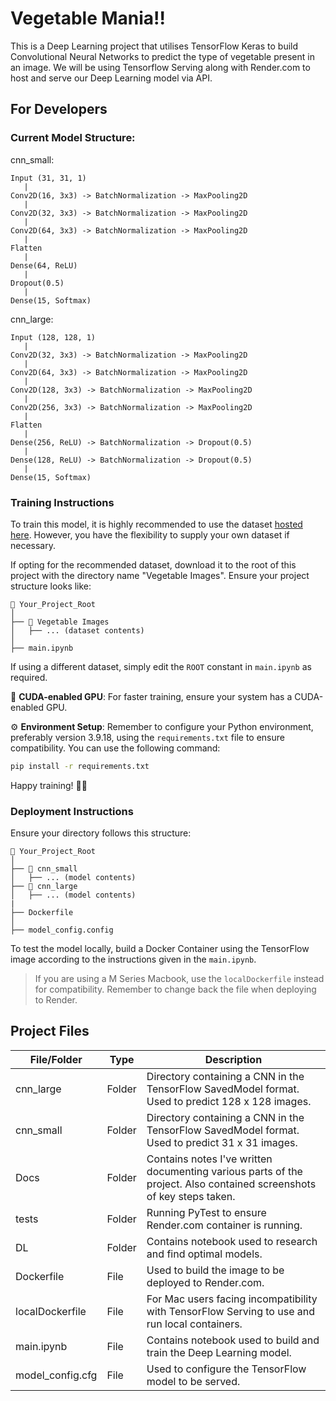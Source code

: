# Vegetable Mania!!

This is a Deep Learning project that utilises TensorFlow Keras to build Convolutional Neural Networks to predict the type of vegetable present in an image. We will be using Tensorflow Serving along with Render.com to host and serve our Deep Learning model via API.

## For Developers

### Current Model Structure:

cnn_small:

```
Input (31, 31, 1)
   |
Conv2D(16, 3x3) -> BatchNormalization -> MaxPooling2D
   |
Conv2D(32, 3x3) -> BatchNormalization -> MaxPooling2D
   |
Conv2D(64, 3x3) -> BatchNormalization -> MaxPooling2D
   |
Flatten
   |
Dense(64, ReLU)
   |
Dropout(0.5)
   |
Dense(15, Softmax)
```

cnn_large:

```
Input (128, 128, 1)
   |
Conv2D(32, 3x3) -> BatchNormalization -> MaxPooling2D
   |
Conv2D(64, 3x3) -> BatchNormalization -> MaxPooling2D
   |
Conv2D(128, 3x3) -> BatchNormalization -> MaxPooling2D
   |
Conv2D(256, 3x3) -> BatchNormalization -> MaxPooling2D
   |
Flatten
   |
Dense(256, ReLU) -> BatchNormalization -> Dropout(0.5)
   |
Dense(128, ReLU) -> BatchNormalization -> Dropout(0.5)
   |
Dense(15, Softmax)

```


### Training Instructions

To train this model, it is highly recommended to use the dataset [hosted here](https://www.kaggle.com/datasets/moustacheman/vegetable-images). However, you have the flexibility to supply your own dataset if necessary.

If opting for the recommended dataset, download it to the root of this project with the directory name "Vegetable Images". Ensure your project structure looks like:

```
📁 Your_Project_Root
│
├── 📁 Vegetable Images
│   ├── ... (dataset contents)
│
├── main.ipynb
```

If using a different dataset, simply edit the `ROOT` constant in `main.ipynb` as required.

🚀 **CUDA-enabled GPU**: For faster training, ensure your system has a CUDA-enabled GPU.

⚙️ **Environment Setup**: Remember to configure your Python environment, preferably version 3.9.18, using the `requirements.txt` file to ensure compatibility. You can use the following command:

```bash
pip install -r requirements.txt
```

Happy training! 🌿🤭

### Deployment Instructions

Ensure your directory follows this structure:

```
📁 Your_Project_Root
│
├── 📁 cnn_small
│   ├── ... (model contents)
├── 📁 cnn_large
│   ├── ... (model contents)
|
├── Dockerfile
│
├── model_config.config
```

To test the model locally, build a Docker Container using the TensorFlow image according to the instructions given in the `main.ipynb`. 

> If you are using a M Series Macbook, use the `localDockerfile` instead for compatibility. Remember to change back the file when deploying to Render.


## Project Files

| File/Folder      | Type   | Description                                                       |
|-------------------|--------|-------------------------------------------------------------------|
| cnn_large         | Folder | Directory containing a CNN in the TensorFlow SavedModel format. Used to predict 128 x 128 images. |
| cnn_small         | Folder | Directory containing a CNN in the TensorFlow SavedModel format. Used to predict 31 x 31 images.    |
| Docs              | Folder | Contains notes I've written documenting various parts of the project. Also contained screenshots of key steps taken. |
| tests             | Folder | Running PyTest to ensure Render.com container is running.          |
| DL                | Folder | Contains notebook used to research and find optimal models.        |
| Dockerfile        | File   | Used to build the image to be deployed to Render.com.              |
| localDockerfile   | File   | For Mac users facing incompatibility with TensorFlow Serving to use and run local containers.   |
| main.ipynb        | File   | Contains notebook used to build and train the Deep Learning model. |
| model_config.cfg  | File   | Used to configure the TensorFlow model to be served.               |

